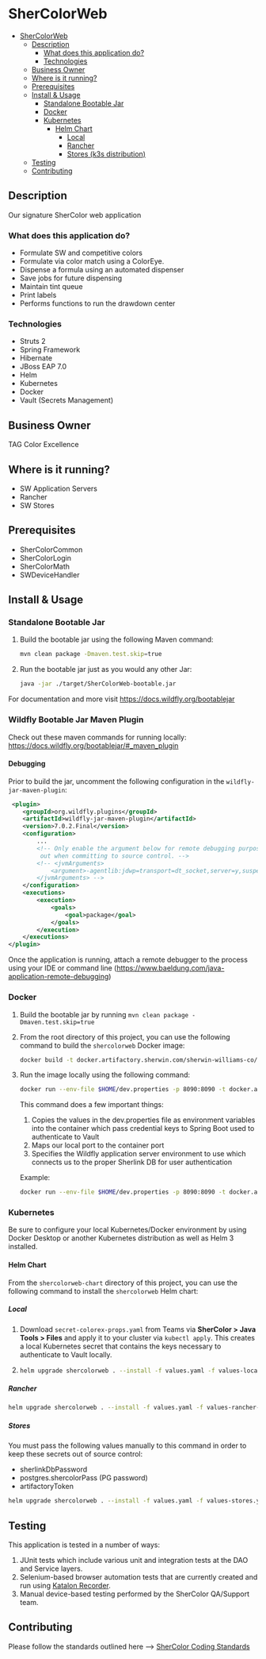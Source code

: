 # SherColorWeb
<!-- TOC -->
* [SherColorWeb](#shercolorweb)
  * [Description](#description)
    * [What does this application do?](#what-does-this-application-do)
    * [Technologies](#technologies)
  * [Business Owner](#business-owner)
  * [Where is it running?](#where-is-it-running)
  * [Prerequisites](#prerequisites)
  * [Install & Usage](#install--usage)
    * [Standalone Bootable Jar](#standalone-bootable-jar)
    * [Docker](#docker)
    * [Kubernetes](#kubernetes)
      * [Helm Chart](#helm-chart)
        * [Local](#local)
        * [Rancher](#rancher)
        * [Stores (k3s distribution)](#stores--k3s-distribution-)
  * [Testing](#testing)
  * [Contributing](#contributing)
<!-- TOC -->

## Description
Our signature SherColor web application
### What does this application do?
- Formulate SW and competitive colors
- Formulate via color match using a ColorEye.
- Dispense a formula using an automated dispenser
- Save jobs for future dispensing
- Maintain tint queue
- Print labels
- Performs functions to run the drawdown center
### Technologies
- Struts 2
- Spring Framework
- Hibernate
- JBoss EAP 7.0
- Helm
- Kubernetes
- Docker
- Vault (Secrets Management)
## Business Owner
TAG Color Excellence
## Where is it running?
- SW Application Servers
- Rancher
- SW Stores
## Prerequisites
- SherColorCommon
- SherColorLogin
- SherColorMath
- SWDeviceHandler

## Install & Usage
### Standalone Bootable Jar
1. Build the bootable jar using the following Maven command:

    ```sh
    mvn clean package -Dmaven.test.skip=true
    ```
2. Run the bootable jar just as you would any other Jar:
    ```sh
    java -jar ./target/SherColorWeb-bootable.jar
    ```
For documentation and more visit https://docs.wildfly.org/bootablejar 

### Wildfly Bootable Jar Maven Plugin
Check out these maven commands for running locally:  
https://docs.wildfly.org/bootablejar/#_maven_plugin

#### Debugging
Prior to build the jar, uncomment the following configuration in the `wildfly-jar-maven-plugin`:
 ```xml
  <plugin>
     <groupId>org.wildfly.plugins</groupId>
     <artifactId>wildfly-jar-maven-plugin</artifactId>
     <version>7.0.2.Final</version>
     <configuration>
         ...
         <!-- Only enable the argument below for remote debugging purposes. These should always be commented
          out when committing to source control. -->
         <!-- <jvmArguments>
             <argument>-agentlib:jdwp=transport=dt_socket,server=y,suspend=n,address=5005</argument>
         </jvmArguments> -->
     </configuration>
     <executions>
         <execution>
             <goals>
                 <goal>package</goal>
             </goals>
         </execution>
     </executions>
 </plugin>
 ```
 
Once the application is running, attach a remote debugger to the process using your IDE or command line (https://www.baeldung.com/java-application-remote-debugging)

### Docker
1. Build the bootable jar by running `mvn clean package -Dmaven.test.skip=true`

2. From the root directory of this project, you can use the following command to build the `shercolorweb` Docker image:
    ```sh
    docker build -t docker.artifactory.sherwin.com/sherwin-williams-co/colorex-shercolorweb:<tag> .
    ```

3. Run the image locally using the following command:
    ```sh
    docker run --env-file $HOME/dev.properties -p 8090:8090 -t docker.artifactory.sherwin.com/sherwin-williams-co/colorex-shercolorweb:<tag> <env>
    ```
    This command does a few important things:
    1. Copies the values in the dev.properties file as environment variables into the container which pass credential keys to Spring Boot used to authenticate to Vault
    2. Maps our local port to the container port
    3. Specifies the Wildfly application server environment to use which connects us to the proper Sherlink DB for user authentication

    Example:
    ```sh
    docker run --env-file $HOME/dev.properties -p 8090:8090 -t docker.artifactory.sherwin.com/sherwin-williams-co/colorex-shercolorweb:2.0.0 dev
    ```
### Kubernetes
Be sure to configure your local Kubernetes/Docker environment by using Docker Desktop or another Kubernetes distribution as well as Helm 3 installed.

#### Helm Chart

From the `shercolorweb-chart` directory of this project, you can use the following command to install the `shercolorweb` Helm chart:
##### Local
1. Download `secret-colorex-props.yaml` from Teams via **SherColor > Java Tools > Files** and apply it to your cluster via `kubectl apply`. This creates a local Kubernetes secret that contains the keys necessary to authenticate to Vault locally.
2. 
    ```sh
    helm upgrade shercolorweb . --install -f values.yaml -f values-local.yaml
    ```
##### Rancher
```sh
helm upgrade shercolorweb . --install -f values.yaml -f values-rancher-<env>.yaml
```
##### Stores
You must pass the following values manually to this command in order to keep these secrets out of source control:
- sherlinkDbPassword
- postgres.shercolorPass (PG password)
- artifactoryToken
```sh
helm upgrade shercolorweb . --install -f values.yaml -f values-stores.yaml --set sherlinkDbPassword=<value> --set postgres.shercolorPass=<value> --set artifactoryToken=<value>
```


## Testing
This application is tested in a number of ways:
1. JUnit tests which include various unit and integration tests at the DAO and Service layers.
2. Selenium-based browser automation tests that are currently created and run using [Katalon Recorder](https://www.katalon.com/katalon-recorder-ide/).
3. Manual device-based testing performed by the SherColor QA/Support team.

## Contributing
Please follow the standards outlined here --> [SherColor Coding Standards](https://swcompany.sharepoint.com/:u:/s/SherColor/EaJ93isLmexBtO0HDeVBuXcBwQ38ia_C7svG2nv3x19Wlg?e=uZZi3A)
